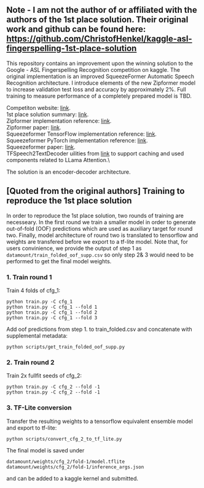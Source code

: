 ## Note - I am not the author of or affiliated with the authors of the 1st place solution. Their original work and github can be found here: https://github.com/ChristofHenkel/kaggle-asl-fingerspelling-1st-place-solution

This repository contains an improvement upon the winning solution to the Google - ASL Fingerspelling Recognition competition on kaggle. The original implementation is an improved SqueezeFormer Automatic Speech Recognition architecture. I introduce elements of the new Zipformer model to increase validation test loss and accuracy by approximately 2%. Full training to measure performance of a completely prepared model is TBD.

Competiton website: [link](https://www.kaggle.com/competitions/asl-fingerspelling).\
1st place solution summary: [link](https://www.kaggle.com/competitions/asl-fingerspelling/discussion/434485). \
Zipformer implementation reference: [link](https://github.com/k2-fsa/icefall/tree/master/egs/librispeech/ASR/zipformer).\
Zipformer paper: [link](https://arxiv.org/html/2310.11230v4).\
Squeezeformer TensorFlow implementation reference: [link](https://github.com/kssteven418/Squeezeformer).\
Squeezeformer PyTorch implementation reference: [link](https://github.com/upskyy/Squeezeformer/).\
Squeezeformer paper: [link](https://arxiv.org/pdf/2206.00888.pdf).\
TFSpeech2TextDecoder uilities from [link](https://github.com/huggingface/transformers/) to support caching and used components related to LLama Attention.\

The solution is an encoder-decoder architecture.



## \[Quoted from the original authors\] Training to reproduce the 1st place solution

In order to reproduce the 1st place solution, two rounds of training are necesseary. In the first round we train a smaller model in order to generate out-of-fold (OOF) predictions which are used as auxiliary target for round two. Finally, model architecture of round two is translated to tensorflow and weights are transfered before we export to a tf-lite model. Note that, for users convinience, we provide the output of step 1 as `datamount/train_folded_oof_supp.csv` so only step 2& 3 would need to be performed to get the final model weights.

      
### 1. Train round 1

Train 4 folds of cfg_1:

```
python train.py -C cfg_1
python train.py -C cfg_1 --fold 1
python train.py -C cfg_1 --fold 2
python train.py -C cfg_1 --fold 3
```

Add oof predictions from step 1. to train_folded.csv and concatenate with supplemental metadata:

```
python scripts/get_train_folded_oof_supp.py 
```

### 2. Train round 2

Train 2x fullfit seeds of cfg_2:

```
python train.py -C cfg_2 --fold -1
python train.py -C cfg_2 --fold -1
```

### 3. TF-Lite conversion

Transfer the resulting weights to a tensorflow equivalent ensemble model and export to tf-lite:

```
python scripts/convert_cfg_2_to_tf_lite.py  
```


The final model is saved under

```
datamount/weights/cfg_2/fold-1/model.tflite 
datamount/weights/cfg_2/fold-1/inference_args.json
```
and can be added to a kaggle kernel and submitted.

      
      
      
